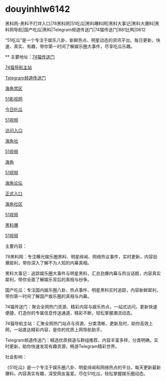 # douyinhlw6142
黑料网-黑料不打烊入口|78黑料网|51吃瓜|黑料曝料网|黑料大事记|黑料大爆料|黑料网导航|国产吃瓜|黑料|Telegram频道传送门|74猫传送门|881比鸭|0612

“51吃瓜”是一个专注于娱乐八卦、新鲜热点、明星动态的资讯平台。每日更新，快速、真实、有趣，带你第一时间了解娱乐圈大事件，尽享吃瓜乐趣。

** 主要地址：<a href="https://74mao.com/">74猫传送门</a>

<a href="https://74mao.com/">74猫导航主站</a>

<a href="https://74mao.com/">Telegram频道传送门</a>

<a href="https://hj-267.pages.dev/">海角禁区</a>

<a href="https://hj-519.pages.dev/">51影视网</a>

<a href="https://hj-268.pages.dev/">今日吃瓜</a>

<a href="https://hj-519.pages.dev/">51视频</a>

<a href="https://hj-288.pages.dev/">访问入口</a>

<a href="https://hj-538.pages.dev/">海角社</a>

<a href="https://hj-295.pages.dev/">51视频</a>

<a href="https://hj-540.pages.dev/">海角</a>

<a href="https://hj-301.pages.dev/">51视频</a>

<a href="https://hj-554.pages.dev/">海角论坛</a>

<a href="https://hj-309.pages.dev/">正式入口</a>

<a href="https://hj-563.pages.dev/">海角社区</a>

<a href="https://hj-310.pages.dev/">51视频</a>

<a href="https://hj-363.pages.dev/">黑料爆</a>

<a href="https://hj-279.pages.dev/">51视频</a>

主要内容：

78黑料网：专注曝光娱乐圈黑料、明星绯闻、网络热议事件，实时更新，内容劲爆犀利，带你深入了解不为人知的内幕真相。

黑料大事记：追踪娱乐圈大事件与明星黑料，汇总劲爆内幕与热议话题，内容真实犀利，带你全面了解娱乐背后的真相与纷争。

国产吃瓜：专注国内娱乐圈八卦、热点事件、明星黑料实时追踪，内容新鲜犀利，带你第一时间了解国产娱乐圈的真相与内幕。

74猫传送门：聚合全网热门资源、精彩内容与娱乐热点，一站式访问，更新快速便捷，打造你的专属信息传送通道，精彩不断，轻松掌握潮流动态。

74猫导航主站：汇聚全网热门站点与资源，分类清晰，更新及时，助你高效上网，一站直达精彩内容，是你的优质上网导航助手。

Telegram频道传送门：精选优质频道与群组推荐，内容丰富多样，分类明确，实时更新，助你快速发现有趣资源，畅游Telegram精彩世界。

社会影响：

《51吃瓜》是一个专注于娱乐圈八卦、明星绯闻和网络热点的平台。每天更新最新爆料，内容真实有趣，深受网友喜爱。尽在51吃瓜，轻松掌握娱乐圈动态。
